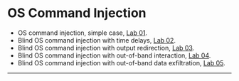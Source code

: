 # OS Command Injection

- OS command injection, simple case, [Lab 01](./Lab%2001/README.md).
- Blind OS command injection with time delays, [Lab 02](./Lab%2002/README.md).
- Blind OS command injection with output redirection, [Lab 03](./Lab%2003/README.md).
- Blind OS command injection with out-of-band interaction, [Lab 04](./Lab%2004/README.md).
- Blind OS command injection with out-of-band data exfiltration, [Lab 05](./Lab%2005/README.md).

---

